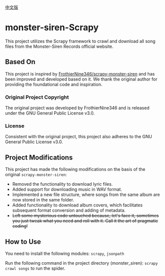 [中文版](README.md)

# monster-siren-Scrapy

This project utilizes the Scrapy framework to crawl and download all song files from the Monster-Siren Records official website.

## Based On
This project is inspired by [FrothierNine346/scrapy-monster-siren](https://github.com/FrothierNine346/scrapy-monster-siren) and has been improved and developed based on it. We thank the original author for providing the foundational code and inspiration.

### Original Project Copyright
The original project was developed by FrothierNine346 and is released under the GNU General Public License v3.0.

### License
Consistent with the original project, this project also adheres to the GNU General Public License v3.0.

## Project Modifications
This project has made the following modifications on the basis of the original `scrapy-monster-siren`:
- Removed the functionality to download lyric files.
- Added support for downloading music in WAV format.
- Implemented a new file structure, where songs from the same album are now stored in the same folder.
- Added functionality to download album covers, which facilitates subsequent format conversion and adding of metadata.
- ~~Left some mysterious code untouched because, let's face it, sometimes you just tweak what you need and roll with it. Call it the art of pragmatic coding!~~

## How to Use
You need to install the following modules:
`scrapy`, `jsonpath`

Run the following command in the project directory (monster_siren):
```scrapy crawl songs```
to run the spider.

